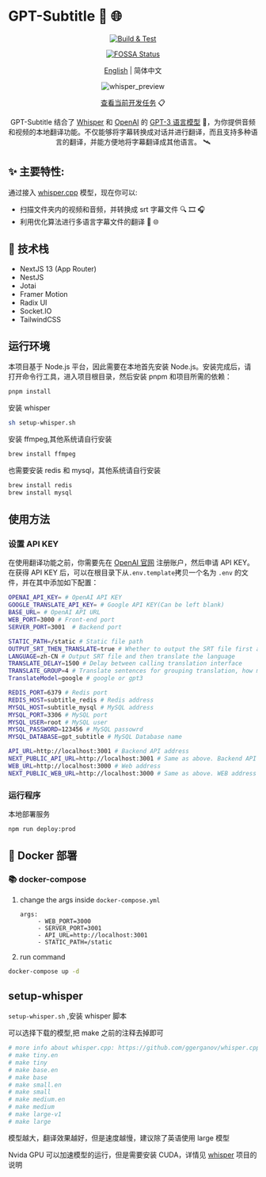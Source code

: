 # GPT-Subtitle :speech_balloon: :globe_with_meridians:

<div align="center">

[![Build & Test](https://github.com/hqwuzhaoyi/gpt-subtitle/actions/workflows/build.yml/badge.svg?branch=master)](https://github.com/hqwuzhaoyi/gpt-subtitle/actions/workflows/build.yml)

[![FOSSA Status](https://app.fossa.com/api/projects/git%2Bgithub.com%2Fhqwuzhaoyi%2Fgpt-subtitle.svg?type=shield&issueType=license)](https://app.fossa.com/projects/git%2Bgithub.com%2Fhqwuzhaoyi%2Fgpt-subtitle?ref=badge_shield&issueType=license)

[English](./README.md) | 简体中文

![whisper_preview](pictures/whisper_preview.png)

[查看当前开发任务](https://hqwuzhaoyi.notion.site/gpt-subtitle-b1eed463063a484f93bdfca91277fc3a?pvs=4) :clipboard:

GPT-Subtitle 结合了 [Whisper](https://github.com/ggerganov/whisper.cpp) 和 [OpenAI](https://openai.com/) 的 [GPT-3 语言模型](https://openai.com/gpt-3/) :brain:，为你提供音频和视频的本地翻译功能。不仅能够将字幕转换成对话并进行翻译，而且支持多种语言的翻译，并能方便地将字幕翻译成其他语言。 :artificial_satellite:
</div>

## :sparkles: 主要特性:

通过接入 [whisper.cpp](https://github.com/ggerganov/whisper.cpp) 模型，现在你可以:

- 扫描文件夹内的视频和音频，并转换成 srt 字幕文件 :mag: :film_strip: :headphones:
- 利用优化算法进行多语言字幕文件的翻译 :speech_balloon: :globe_with_meridians:

## :wrench: 技术栈

- NextJS 13 (App Router)
- NestJS
- Jotai
- Framer Motion
- Radix UI
- Socket.IO
- TailwindCSS

## 运行环境

本项目基于 Node.js 平台，因此需要在本地首先安装 Node.js。安装完成后，请打开命令行工具，进入项目根目录，然后安装 pnpm 和项目所需的依赖：

```sh
pnpm install

```

安装 whisper

```sh
sh setup-whisper.sh
```

安装 ffmpeg,其他系统请自行安装

```sh
brew install ffmpeg
```

也需要安装 redis 和 mysql，其他系统请自行安装

```sh
brew install redis
brew install mysql
```

## 使用方法

### 设置 API KEY

在使用翻译功能之前，你需要先在 [OpenAI 官网](https://beta.openai.com/signup/) 注册账户，然后申请 API KEY。在获得 API KEY 后，可以在根目录下从`.env.template`拷贝一个名为 `.env` 的文件，并在其中添加如下配置：

```sh
OPENAI_API_KEY= # OpenAI API KEY
GOOGLE_TRANSLATE_API_KEY= # Google API KEY(Can be left blank)
BASE_URL= # OpenAI API URL
WEB_PORT=3000 # Front-end port
SERVER_PORT=3001  # Backend port

STATIC_PATH=/static # Static file path
OUTPUT_SRT_THEN_TRANSLATE=true # Whether to output the SRT file first and then translate it
LANGUAGE=zh-CN # Output SRT file and then translate the language
TRANSLATE_DELAY=1500 # Delay between calling translation interface
TRANSLATE_GROUP=4 # Translate sentences for grouping translation, how many sentences can be translated at most at a time
TranslateModel=google # google or gpt3

REDIS_PORT=6379 # Redis port
REDIS_HOST=subtitle_redis # Redis address
MYSQL_HOST=subtitle_mysql # MySQL address
MYSQL_PORT=3306 # MySQL port
MYSQL_USER=root # MySQL user
MYSQL_PASSWORD=123456 # MySQL passowrd
MYSQL_DATABASE=gpt_subtitle # MySQL Database name

API_URL=http://localhost:3001 # Backend API address
NEXT_PUBLIC_API_URL=http://localhost:3001 # Same as above. Backend API address
WEB_URL=http://localhost:3000 # Web address
NEXT_PUBLIC_WEB_URL=http://localhost:3000 # Same as above. WEB address
```

### 运行程序

本地部署服务

```sh
npm run deploy:prod
```

## :whale: Docker 部署

### :books: docker-compose

1. change the args inside `docker-compose.yml`

   ```text
   args:
        - WEB_PORT=3000
        - SERVER_PORT=3001
        - API_URL=http://localhost:3001
        - STATIC_PATH=/static
   ```

2. run command

```bash
docker-compose up -d
```

## setup-whisper

`setup-whisper.sh` ,安装 whisper 脚本

可以选择下载的模型,把 make 之前的注释去掉即可

```sh
# more info about whisper.cpp: https://github.com/ggerganov/whisper.cpp
# make tiny.en
# make tiny
# make base.en
# make base
# make small.en
# make small
# make medium.en
# make medium
# make large-v1
# make large
```

模型越大，翻译效果越好，但是速度越慢，建议除了英语使用 large 模型

Nvida GPU 可以加速模型的运行，但是需要安装 CUDA，详情见 [whisper](https://github.com/ggerganov/whisper.cpp) 项目的说明
